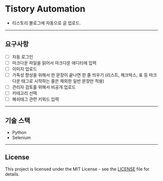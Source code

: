 # Tistory Automation

- 티스토리 블로그에 자동으로 글 업로드.

---
## 요구사항

- [ ] 자동 로그인
- [ ] 마크다운 파일을 읽어서 마크다운 에디터에 입력
- [ ] 이미지 업로드
- [ ] 가독성 향상을 위해서 한 문장이 끝나면 한 줄 띄우기 (리스트, 체크박스, 표 등 마크다운 태그로 시작하는 줄은 제외한 일반 문장만 적용)
- [ ] 관리자 검토를 위해서 비공개 업로드
- [ ] 카테고리 선택
- [ ] 해쉬태그 관련 키워드 입력

---
## 기술 스택

- Python
- Selenium

---

## License

This project is licensed under the MIT License - see the [LICENSE](LICENSE) file for details.
